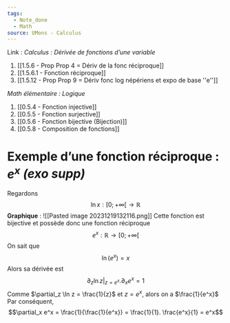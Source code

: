 ```yaml
---
tags:
  - Note_done
  - Math
source: UMons - Calculus
---
```


Link :
_Calculus : Dérivée de fonctions d’une variable_
1. [[1.5.6 - Prop Prop 4 = Dériv de la fonc réciproque]]
2. [[1.5.6.1 - Fonction réciproque]]
3. [[1.5.12 - Prop Prop 9 = Dériv fonc log népériens et expo de base ''e'']]

_Math élémentaire : Logique_
1. [[0.5.4 - Fonction injective]]
2. [[0.5.5 - Fonction surjective]]
3. [[0.5.6 - Fonction bijective (Bijection)]]
4. [[0.5.8 - Composition de fonctions]]

# Exemple d’une fonction réciproque : $e^x$ _(exo supp)_
Regardons $$\ln x : [0;+\infty[ \to \mathbb{R}$$
**Graphique** :
![[Pasted image 20231219132116.png]]
Cette fonction est bijective et possède donc une fonction réciproque $$e^x : \mathbb{R} \to [0; +\infty[$$On sait que $$\ln(e^x)= x$$ Alors sa dérivée est $$\left.\partial_z \ln z\right|_{z = e^x}. \partial_x e^x = 1$$ Comme $\partial_z \ln z = \frac{1}{z}$ et $z = e^x$, alors on a $\frac{1}{e^x}$ 
Par conséquent, $$\partial_x e^x = \frac{1}{\frac{1}{e^x}} = \frac{1}{1}. \frac{e^x}{1} = e^x$$